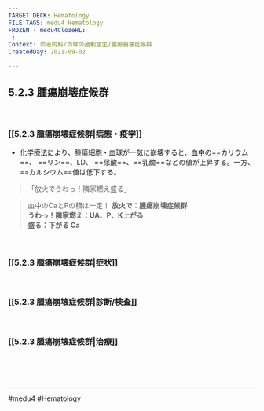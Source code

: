 ```yaml
---
TARGET DECK: Hematology
FILE TAGS: medu4 Hematology
FROZEN - medu4ClozeHL:
 : 
Context: 血液内科/血球の過剰産生/腫瘍崩壊症候群
CreatedDay: 2021-09-02

---
```


## 5.2.3 腫瘍崩壊症候群

<br>

### [[5.2.3 腫瘍崩壊症候群|病態・疫学]]
* 化学療法により、腫瘍細胞・血球が一気に崩壊すると、血中の==カリウム==、 ==リン==、LD、 ==尿酸==、==乳酸==などの値が上昇する。一方、==カルシウム==値は低下する。
> 「放火でうわっ！隣家燃え盛る」
<!--ID: 1630741039799-->

>血中のCaとPの積は一定！
**放火で：腫瘍崩壊症候群  
うわっ！隣家燃え：UA、P、K上がる  
盛る：下がる Ca**


<br>

### [[5.2.3 腫瘍崩壊症候群|症状]]


<br>

### [[5.2.3 腫瘍崩壊症候群|診断/検査]]


<br>

### [[5.2.3 腫瘍崩壊症候群|治療]]


<br><br><br>

---
#medu4 #Hematology 

